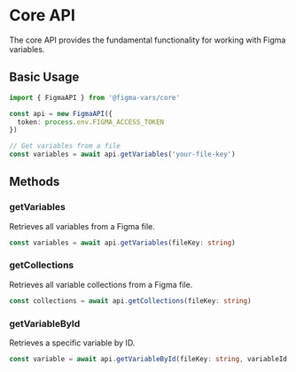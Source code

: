 # Core API

The core API provides the fundamental functionality for working with Figma variables.

## Basic Usage

```typescript
import { FigmaAPI } from '@figma-vars/core'

const api = new FigmaAPI({
  token: process.env.FIGMA_ACCESS_TOKEN
})

// Get variables from a file
const variables = await api.getVariables('your-file-key')
```

## Methods

### getVariables

Retrieves all variables from a Figma file.

```typescript
const variables = await api.getVariables(fileKey: string)
```

### getCollections

Retrieves all variable collections from a Figma file.

```typescript
const collections = await api.getCollections(fileKey: string)
```

### getVariableById

Retrieves a specific variable by ID.

```typescript
const variable = await api.getVariableById(fileKey: string, variableId: string)
```
